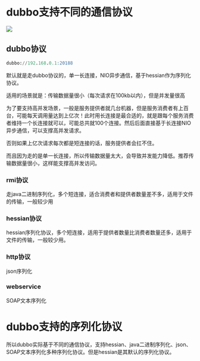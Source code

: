 # dubbo支持不同的通信协议
![](https://img-blog.csdnimg.cn/20190516115342103.png?x-oss-process=image/watermark,type_ZmFuZ3poZW5naGVpdGk,shadow_10,text_aHR0cHM6Ly9ibG9nLmNzZG4ubmV0L3FxXzMzNTg5NTEw,size_16,color_FFFFFF,t_70)

## dubbo协议

```sql
dubbo://192.168.0.1:20188
```
默认就是走dubbo协议的，单一长连接，NIO异步通信，基于hessian作为序列化协议。

适用的场景就是：传输数据量很小（每次请求在100kb以内），但是并发量很高

为了要支持高并发场景，一般是服务提供者就几台机器，但是服务消费者有上百台，可能每天调用量达到上亿次！此时用长连接是最合适的，就是跟每个服务消费者维持一个长连接就可以，可能总共就100个连接。然后后面直接基于长连接NIO异步通信，可以支撑高并发请求。

否则如果上亿次请求每次都是短连接的话，服务提供者会扛不住。

而且因为走的是单一长连接，所以传输数据量太大，会导致并发能力降低。推荐传输数据量很小，这样能支撑高并发访问。

### rmi协议

走java二进制序列化，多个短连接，适合消费者和提供者数量差不多，适用于文件的传输，一般较少用

### hessian协议
hessian序列化协议，多个短连接，适用于提供者数量比消费者数量还多，适用于文件的传输，一般较少用。

### http协议
json序列化

### webservice
SOAP文本序列化

# dubbo支持的序列化协议

所以dubbo实际基于不同的通信协议，支持hessian、java二进制序列化、json、SOAP文本序列化多种序列化协议。但是hessian是其默认的序列化协议。